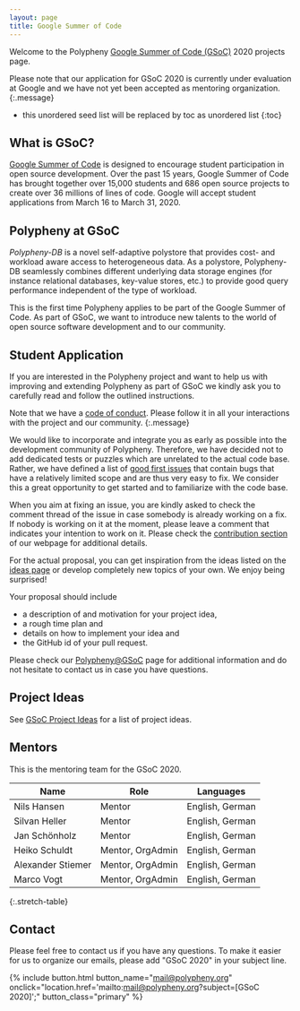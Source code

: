 ```yaml
---
layout: page
title: Google Summer of Code
---
```


Welcome to the Polypheny [Google Summer of Code (GSoC)](https://summerofcode.withgoogle.com/) 2020 projects page.

Please note that our application for GSoC 2020 is currently under evaluation at Google and we have not yet been accepted as mentoring organization. 
{:.message}


* this unordered seed list will be replaced by toc as unordered list
{:toc}


## What is GSoC?

[Google Summer of Code](https://summerofcode.withgoogle.com/) is designed to encourage student participation in open source development. Over the past 15 years, Google Summer of Code has brought together over 15,000 students and 686 open source projects to create over 36 millions of lines of code. Google will accept student applications from March 16 to March 31, 2020.


## Polypheny at GSoC

_Polypheny-DB_ is a novel self-adaptive polystore that provides cost- and workload aware access to heterogeneous data. As a polystore, Polypheny-DB seamlessly combines different underlying data storage engines (for instance relational databases, key-value stores, etc.) to provide good query performance independent of the type of workload.

This is the first time Polypheny applies to be part of the Google Summer of Code. As part of GSoC, we want to introduce new talents to the world of open source software development and to our community. 



## Student Application

If you are interested in the Polypheny project and want to help us with improving and extending Polypheny as part of GSoC we kindly ask you to carefully read and follow the outlined instructions.

Note that we have a [code of conduct](/community/code_of_conduct/). Please follow it in all your interactions with the project and our community.
{:.message}

We would like to incorporate and integrate you as early as possible into the development community of Polypheny. Therefore, we have decided not to add dedicated tests or puzzles which are unrelated to the actual code base. Rather, we have defined a list of [good first issues](https://github.com/polypheny/Polypheny-DB/issues?q=is%3Aissue+is%3Aopen+label%3AE-good-first-issue) that contain bugs that have a relatively limited scope and are thus very easy to fix. We consider this a great opportunity to get started and to familiarize with the code base.

When you aim at fixing an issue, you are kindly asked to check the comment thread of the issue in case somebody is already working on a fix. If nobody is working on it at the moment, please leave a comment that indicates your intention to work on it. Please check the [contribution section](https://polypheny.org/community/contribute/) of our webpage for additional details.

For the actual proposal, you can get inspiration from the ideas listed on the [ideas page]( https://polypheny.org/community/gsoc/ideas/) or develop completely new topics of your own. We enjoy being surprised!

Your proposal should include 

- a description of and motivation for your project idea,
- a rough time plan and 
- details on how to implement your idea and
- the GitHub id of your pull request.

Please check our [Polypheny@GSoC]( https://polypheny.org/community/gsoc/) page for additional information and do not hesitate to contact us in case you have questions.



## Project Ideas

See [GSoC Project Ideas](/community/gsoc/ideas/) for a list of project ideas.



## Mentors

This is the mentoring team for the GSoC 2020.

| Name              | Role             | Languages       |
|-------------------|------------------|-----------------|
| Nils Hansen       | Mentor           | English, German |
| Silvan Heller     | Mentor           | English, German |
| Jan Schönholz     | Mentor           | English, German |
| Heiko Schuldt     | Mentor, OrgAdmin | English, German |
| Alexander Stiemer | Mentor, OrgAdmin | English, German |
| Marco Vogt        | Mentor, OrgAdmin | English, German |
{:.stretch-table}



## Contact

Please feel free to contact us if you have any questions. To make it easier for us to organize our emails, please add "GSoC 2020" in your subject line. 

{% include button.html button_name="mail@polypheny.org" onclick="location.href='mailto:mail@polypheny.org?subject=[GSoC 2020]';" button_class="primary" %}

